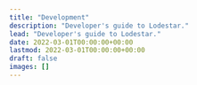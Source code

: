 ```yaml
---
title: "Development"
description: "Developer's guide to Lodestar."
lead: "Developer's guide to Lodestar."
date: 2022-03-01T00:00:00+00:00
lastmod: 2022-03-01T00:00:00+00:00
draft: false
images: []
---
```

